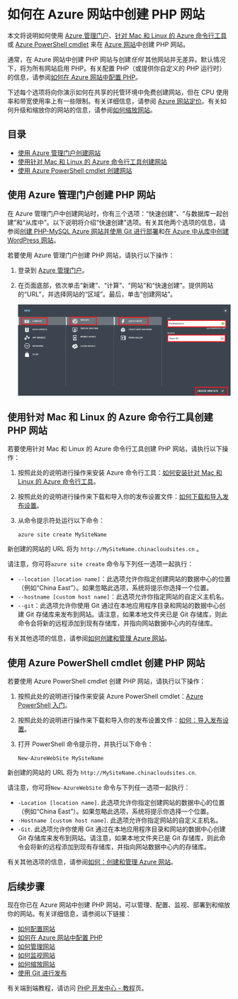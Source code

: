 <properties title="How to create a PHP web site in Azure Web Sites" pageTitle="How to create a PHP web site in Azure Web Sites" metaKeywords="PHP Azure Web Sites" description="Learn how to create a PHP web site in Azure Web Sites" documentationCenter="PHP" services="Web Sites" editor="mollybos" manager="bjsmith" authors="" />
<tags ms.service="Web Sites"
    ms.date=""
    wacn.date=""
    />

# 如何在 Azure 网站中创建 PHP 网站

本文将说明如何使用 [Azure 管理门户][Azure 管理门户]、[针对 Mac 和 Linux 的 Azure 命令行工具][针对 Mac 和 Linux 的 Azure 命令行工具]或 [Azure PowerShell cmdlet][Azure PowerShell cmdlet] 来在 [Azure 网站][Azure 网站]中创建 PHP 网站。

通常，在 Azure 网站中创建 PHP 网站与创建*任何* 其他网站并无差异。默认情况下，将为所有网站启用 PHP。有关配置 PHP（或提供你自定义的 PHP 运行时）的信息，请参阅[如何在 Azure 网站中配置 PHP][如何在 Azure 网站中配置 PHP]。

下述每个选项将向你演示如何在共享的托管环境中免费创建网站，但在 CPU 使用率和带宽使用率上有一些限制。有关详细信息，请参阅 [Azure 网站定价][Azure 网站定价]。有关如何升级和缩放你的网站的信息，请参阅[如何缩放网站][如何缩放网站]。

## 目录

-   [使用 Azure 管理门户创建网站][使用 Azure 管理门户创建网站]
-   [使用针对 Mac 和 Linux 的 Azure 命令行工具创建网站][使用针对 Mac 和 Linux 的 Azure 命令行工具创建网站]
-   [使用 Azure PowerShell cmdlet 创建网站][使用 Azure PowerShell cmdlet 创建网站]

## <a name="portal"></a>使用 Azure 管理门户创建 PHP 网站

在 Azure 管理门户中创建网站时，你有三个选项：“快速创建”、“与数据库一起创建”和“从库中”。以下说明将介绍“快速创建”选项。有关其他两个选项的信息，请参阅[创建 PHP-MySQL Azure 网站并使用 Git 进行部署][创建 PHP-MySQL Azure 网站并使用 Git 进行部署]和[在 Azure 中从库中创建 WordPress 网站][在 Azure 中从库中创建 WordPress 网站]。

若要使用 Azure 管理门户创建 PHP 网站，请执行以下操作：

1.  登录到 [Azure 管理门户][Azure 管理门户]。
2.  在页面底部，依次单击“新建”、“计算”、“网站”和“快速创建”。提供网站的“URL”，并选择网站的“区域”。最后，单击“创建网站”。

    ![选择“快速创建”网站][选择“快速创建”网站]

## <a name="XplatTools"></a>使用针对 Mac 和 Linux 的 Azure 命令行工具创建 PHP 网站

若要使用针对 Mac 和 Linux 的 Azure 命令行工具创建 PHP 网站，请执行以下操作：

1.  按照此处的说明进行操作来安装 Azure 命令行工具：[如何安装针对 Mac 和 Linux 的 Azure 命令行工具][如何安装针对 Mac 和 Linux 的 Azure 命令行工具]。

2.  按照此处的说明进行操作来下载和导入你的发布设置文件：[如何下载和导入发布设置][如何下载和导入发布设置]。

3.  从命令提示符处运行以下命令：

        azure site create MySiteName

新创建的网站的 URL 将为 `http://MySiteName.chinacloudsites.cn` 。

请注意，你可将`azure site create` 命令与下列任一选项一起执行：

-   `--location [location name]`：此选项允许你指定创建网站的数据中心的位置（例如“China East”）。如果忽略此选项，系统将提示你选择一个位置。
-   `--hostname [custom host name]`：此选项允许你指定网站的自定义主机名。
-   `--git`：此选项允许你使用 Git 通过在本地应用程序目录和网站的数据中心创建 Git 存储库来发布到网站。请注意，如果本地文件夹已是 Git 存储库，则此命令会将新的远程添加到现有存储库，并指向网站数据中心内的存储库。

有关其他选项的信息，请参阅[如何创建和管理 Azure 网站][如何创建和管理 Azure 网站]。

## <a name="PowerShell"></a>使用 Azure PowerShell cmdlet 创建 PHP 网站

若要使用 Azure PowerShell cmdlet 创建 PHP 网站，请执行以下操作：

1.  按照此处的说明进行操作来安装 Azure PowerShell cmdlet：[Azure PowerShell 入门][Azure PowerShell 入门]。

2.  按照此处的说明进行操作来下载和导入你的发布设置文件：[如何：导入发布设置][如何：导入发布设置]。

3.  打开 PowerShell 命令提示符，并执行以下命令：

        New-AzureWebSite MySiteName

新创建的网站的 URL 将为 `http://MySiteName.chinacloudsites.cn`.

请注意，你可将`New-AzureWebSite` 命令与下列任一选项一起执行：

-   `-Location [location name]`. 此选项允许你指定创建网站的数据中心的位置（例如“China East”）。如果忽略此选项，系统将提示你选择一个位置。
-   `-Hostname [custom host name]`. 此选项允许你指定网站的自定义主机名。
-   `-Git`. 此选项允许你使用 Git 通过在本地应用程序目录和网站的数据中心创建 Git 存储库来发布到网站。请注意，如果本地文件夹已是 Git 存储库，则此命令会将新的远程添加到现有存储库，并指向网站数据中心内的存储库。

有关其他选项的信息，请参阅[如何：创建和管理 Azure 网站][如何：创建和管理 Azure 网站]。

## <a name="NextSteps"></a>后续步骤

现在你已在 Azure 网站中创建 PHP 网站，可以管理、配置、监视、部署到和缩放你的网站。有关详细信息，请参阅以下链接：

-   [如何配置网站][如何配置网站]
-   [如何在 Azure 网站中配置 PHP][如何在 Azure 网站中配置 PHP]
-   [如何管理网站][如何管理网站]
-   [如何监视网站][如何监视网站]
-   [如何缩放网站][如何缩放网站]
-   [使用 Git 进行发布][使用 Git 进行发布]

有关端到端教程，请访问 [PHP 开发中心 - 教程][PHP 开发中心 - 教程]页。

  [Azure 管理门户]: http://manage.windowsazure.cn/
  [针对 Mac 和 Linux 的 Azure 命令行工具]: /develop/php/how-to-guides/command-line-tools/
  [Azure PowerShell cmdlet]: /develop/php/how-to-guides/powershell-cmdlets/
  [Azure 网站]: /manage/services/web-sites/
  [如何在 Azure 网站中配置 PHP]: /develop/php/common-tasks/configure-php-web-site/
  [Azure 网站定价]: http://www.windowsazure.cn/zh-cn/pricing/overview/
  [如何缩放网站]: /documentation/articles/web-sites-scale/
  [使用 Azure 管理门户创建网站]: #portal
  [使用针对 Mac 和 Linux 的 Azure 命令行工具创建网站]: #XplatTools
  [使用 Azure PowerShell cmdlet 创建网站]: #PowerShell
  [创建 PHP-MySQL Azure 网站并使用 Git 进行部署]: /develop/php/tutorials/website-w-mysql-and-git/
  [在 Azure 中从库中创建 WordPress 网站]: /develop/php/tutorials/website-from-gallery/
  [选择“快速创建”网站]: ./media/web-sites-php-create-web-sites/select-quickcreate-website.png
  [如何安装针对 Mac 和 Linux 的 Azure 命令行工具]: /develop/php/how-to-guides/command-line-tools/#Download
  [如何下载和导入发布设置]: /develop/php/how-to-guides/command-line-tools/#Account
  [如何创建和管理 Azure 网站]: /develop/php/how-to-guides/command-line-tools/#WebSites
  [Azure PowerShell 入门]: /develop/php/how-to-guides/powershell-cmdlets/#GetStarted
  [如何：导入发布设置]: /develop/php/how-to-guides/powershell-cmdlets/#ImportPubSettings
  [如何：创建和管理 Azure 网站]: /develop/php/how-to-guides/powershell-cmdlets/#WebSite
  [如何配置网站]: /documentation/articles/web-sites-configure/
  [如何管理网站]: /documentation/articles/web-sites-manage/
  [如何监视网站]: /documentation/articles/web-sites-monitor/
  [使用 Git 进行发布]: /develop/php/common-tasks/publishing-with-git/
  [PHP 开发中心 - 教程]: /develop/php/tutorials/
